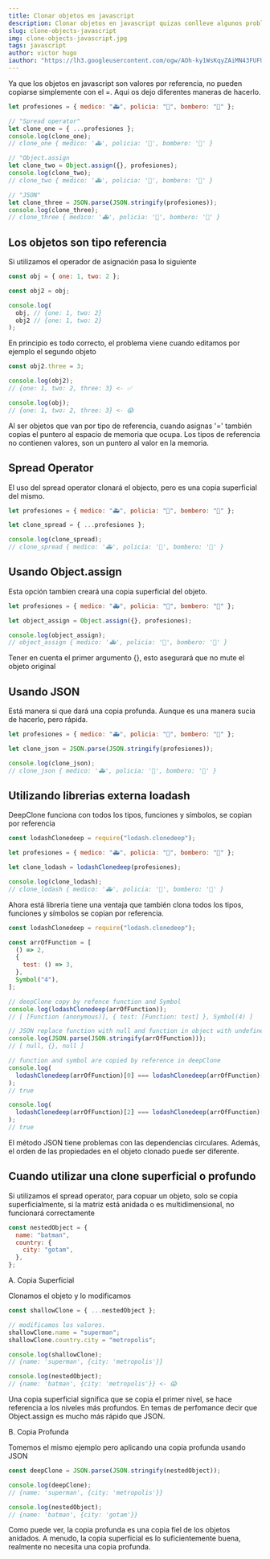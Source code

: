 ```yaml
---
title: Clonar objetos en javascript
description: Clonar objetos en javascript quizas conlleve algunos problemas que resolveremos en este tutorial de como clonar objetos de distintas maneras posibles
slug: clone-objects-javascript
img: clone-objects-javascript.jpg
tags: javascript
author: victor hugo
iauthor: "https://lh3.googleusercontent.com/ogw/AOh-ky1WsKqyZAiMN43FUFUKq2KaBlr6gK4JXgJtrIbnjg=s32-c-mo"
---
```


Ya que los objetos en javascript son valores por referencia, no pueden copiarse simplemente con el =. Aqui os dejo diferentes maneras de hacerlo.

```javascript
let profesiones = { medico: "🚑", policia: "🚓", bombero: "🚒" };

// "Spread operator"
let clone_one = { ...profesiones };
console.log(clone_one);
// clone_one { medico: '🚑', policia: '🚓', bombero: '🚒' }

// "Object.assign
let clone_two = Object.assign({}, profesiones);
console.log(clone_two);
// clone_two { medico: '🚑', policia: '🚓', bombero: '🚒' }

// "JSON"
let clone_three = JSON.parse(JSON.stringify(profesiones));
console.log(clone_three);
// clone_three { medico: '🚑', policia: '🚓', bombero: '🚒' }
```

## Los objetos son tipo referencia

Si utilizamos el operador de asignación pasa lo siguiente

```javascript
const obj = { one: 1, two: 2 };

const obj2 = obj;

console.log(
  obj, // {one: 1, two: 2}
  obj2 // {one: 1, two: 2}
);
```

En principio es todo correcto, el problema viene cuando editamos por ejemplo el segundo objeto

```javascript
const obj2.three = 3;

console.log(obj2);
// {one: 1, two: 2, three: 3} <- ✅

console.log(obj);
// {one: 1, two: 2, three: 3} <- 😱
```

Al ser objetos que van por tipo de referencia, cuando asignas '=' también copias el puntero al espacio de memoria que ocupa. Los tipos de referencia no contienen valores, son un puntero al valor en la memoria.

## Spread Operator

El uso del spread operator clonará el objecto, pero es una copia superficial del mismo.

```javascript
let profesiones = { medico: "🚑", policia: "🚓", bombero: "🚒" };

let clone_spread = { ...profesiones };

console.log(clone_spread);
// clone_spread { medico: '🚑', policia: '🚓', bombero: '🚒' }
```

## Usando Object.assign

Esta opción tambien creará una copia superficial del objeto.

```javascript
let profesiones = { medico: "🚑", policia: "🚓", bombero: "🚒" };

let object_assign = Object.assign({}, profesiones);

console.log(object_assign);
// object_assign { medico: '🚑', policia: '🚓', bombero: '🚒' }
```

Tener en cuenta el primer argumento {}, esto asegurará que no mute el objeto original

## Usando JSON

Está manera si que dará una copia profunda. Aunque es una manera sucia de hacerlo, pero rápida.

```javascript
let profesiones = { medico: "🚑", policia: "🚓", bombero: "🚒" };

let clone_json = JSON.parse(JSON.stringify(profesiones));

console.log(clone_json);
// clone_json { medico: '🚑', policia: '🚓', bombero: '🚒' }
```

## Utilizando librerias externa loadash

DeepClone funciona con todos los tipos, funciones y símbolos, se copian por referencia

```javascript
const lodashClonedeep = require("lodash.clonedeep");

let profesiones = { medico: "🚑", policia: "🚓", bombero: "🚒" };

let clone_lodash = lodashClonedeep(profesiones);

console.log(clone_lodash);
// clone_lodash { medico: '🚑', policia: '🚓', bombero: '🚒' }
```

Ahora está libreria tiene una ventaja que también clona todos los tipos, funciones y símbolos se copian por referencia.

```javascript
const lodashClonedeep = require("lodash.clonedeep");

const arrOfFunction = [
  () => 2,
  {
    test: () => 3,
  },
  Symbol("4"),
];

// deepClone copy by refence function and Symbol
console.log(lodashClonedeep(arrOfFunction));
// [ [Function (anonymous)], { test: [Function: test] }, Symbol(4) ]

// JSON replace function with null and function in object with undefined
console.log(JSON.parse(JSON.stringify(arrOfFunction)));
// [ null, {}, null ]

// function and symbol are copied by reference in deepClone
console.log(
  lodashClonedeep(arrOfFunction)[0] === lodashClonedeep(arrOfFunction)[0]
);
// true

console.log(
  lodashClonedeep(arrOfFunction)[2] === lodashClonedeep(arrOfFunction)[2]
);
// true
```

El método JSON tiene problemas con las dependencias circulares. Además, el orden de las propiedades en el objeto clonado puede ser diferente.

## Cuando utilizar una clone superficial o profundo

Si utilizamos el spread operator, para copuar un objeto, solo se copia superficialmente, si la matriz está anidada o es multidimensional, no funcionará correctamente

```javascript
const nestedObject = {
  name: "batman",
  country: {
    city: "gotam",
  },
};
```

A. Copia Superficial

Clonamos el objeto y lo modificamos

```javascript
const shallowClone = { ...nestedObject };

// modificamos los valores.
shallowClone.name = "superman";
shallowClone.country.city = "metropolis";

console.log(shallowClone);
// {name: 'superman', {city: 'metropolis'}}

console.log(nestedObject);
// {name: 'batman', {city: 'metropolis'}} <- 😱
```

Una copia superficial significa que se copia el primer nivel, se hace referencia a los niveles más profundos.
En temas de perfomance decir que Object.assign es mucho más rápido que JSON.

B. Copia Profunda

Tomemos el mismo ejemplo pero aplicando una copia profunda usando JSON

```javascript
const deepClone = JSON.parse(JSON.stringify(nestedObject));

console.log(deepClone);
// {name: 'superman', {city: 'metropolis'}}

console.log(nestedObject);
// {name: 'batman', {city: 'gotam'}}
```

Como puede ver, la copia profunda es una copia fiel de los objetos anidados. A menudo, la copia superficial es lo suficientemente buena, realmente no necesita una copia profunda.
